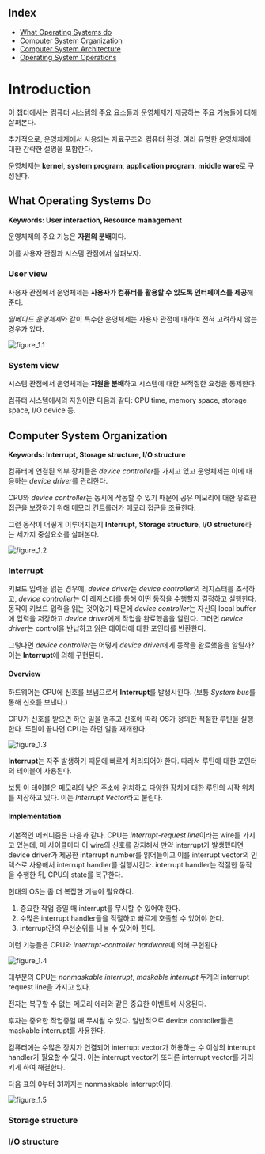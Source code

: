 ﻿## Index
* [What Operating Systems do](#what-operating-systems-do)
* [Computer System Organization](#computer-system-organization)
* [Computer System Architecture](#computer-system-architecture)
* [Operating System Operations](#operating-system-operations)



# Introduction

이 챕터에서는 컴퓨터 시스템의 주요 요소들과 운영체제가 제공하는 주요 기능들에 대해 살펴본다.

추가적으로, 운영체제에서 사용되는 자료구조와 컴퓨터 환경, 여러 유명한 운영체제에 대한 간략한 설명을 포함한다.

운영체제는 **kernel**, **system program**, **application program**, **middle ware**로 구성된다.



## What Operating Systems Do

**Keywords: User interaction, Resource management**

운영체제의 주요 기능은 **자원의 분배**이다.

이를 사용자 관점과 시스템 관점에서 살펴보자.



### User view

사용자 관점에서 운영체제는 **사용자가 컴퓨터를 활용할 수 있도록 인터페이스를 제공**해준다.

*임베디드 운영체제*와 같이 특수한 운영체제는 사용자 관점에 대하여 전혀 고려하지 않는 경우가 있다.

![figure_1.1](./images/figure_1.1.png)



### System view

시스템 관점에서 운영체제는 **자원을 분배**하고 시스템에 대한 부적절한 요청을 통제한다.

컴퓨터 시스템에서의 자원이란 다음과 같다: CPU time, memory space, storage space, I/O device 등.



## Computer System Organization

**Keywords: Interrupt, Storage structure, I/O structure**

컴퓨터에 연결된 외부 장치들은 *device controller*를 가지고 있고 운영체제는 이에 대응하는 *device driver*를 관리한다.

CPU와 *device controller*는 동시에 작동할 수 있기 때문에 공유 메모리에 대한 유효한 접근을 보장하기 위해 메모리 컨트롤러가 메모리 접근을 조율한다.

그런 동작이 어떻게 이루어지는지 **Interrupt**, **Storage structure**, **I/O structure**라는 세가지 중심요소를 살펴본다.

![figure_1.2](./images/figure_1.2.png)

### Interrupt

키보드 입력을 읽는 경우에, *device driver*는 *device controller*의 레지스터를 조작하고, *device controller*는 이 레지스터를 통해 어떤 동작을 수행할지 결정하고 실행한다. 동작이 키보드 입력을 읽는 것이었기 때문에 *device controller*는 자신의 local buffer에 입력을 저장하고 *device driver*에게 작업을 완료했음을 알린다. 그러면 *device driver*는 control을 반납하고 읽은 데이터에 대한 포인터를 반환한다.

그렇다면 *device controller*는 어떻게 *device driver*에게 동작을 완료했음을 알릴까? 이는 **Interrupt**에 의해 구현된다.



#### Overview

하드웨어는 CPU에 신호를 보냄으로서 **Interrupt**를 발생시킨다. (보통 *System bus*를 통해 신호를 보낸다.)

CPU가 신호를 받으면 하던 일을 멈추고 신호에 따라 OS가 정의한 적절한 루틴을 실행한다. 루틴이 끝나면 CPU는 하던 일을 재개한다.

![figure_1.3](./images/figure_1.3.png)

**Interrupt**는 자주 발생하기 때문에 빠르게 처리되어야 한다. 따라서 루틴에 대한 포인터의 테이블이 사용된다.

보통 이 테이블은 메모리의 낮은 주소에 위치하고 다양한 장치에 대한 루틴의 시작 위치를 저장하고 있다. 이는 *Interrupt Vector*라고 불린다.



#### Implementation

기본적인 메커니즘은 다음과 같다. CPU는 *interrupt-request line*이라는 wire를 가지고 있는데, 매 사이클마다 이 wire의 신호를 감지해서 만약 interrupt가 발생했다면 device driver가 제공한 interrupt number를 읽어들이고 이를 interrupt vector의 인덱스로 사용해서 interrupt handler를 실행시킨다. interrupt handler는 적절한 동작을 수행한 뒤, CPU의 state를 복구한다. 

현대의 OS는 좀 더 복잡한 기능이 필요하다.

1. 중요한 작업 중일 때 interrupt를 무시할 수 있어야 한다.
2. 수많은 interrupt handler들을 적절하고 빠르게 호출할 수 있어야 한다.
3. interrupt간의 우선순위를 나눌 수 있어야 한다.

이런 기능들은 CPU와 *interrupt-controller hardware*에 의해 구현된다.

![figure_1.4](./images/figure_1.4.png)

대부분의 CPU는 *nonmaskable interrupt*, *maskable interrupt* 두개의 interrupt request line을 가지고 있다.

전자는 복구할 수 없는 메모리 에러와 같은 중요한 이벤트에 사용된다.

후자는 중요한 작업중일 때 무시될 수 있다. 일반적으로 device controller들은 maskable interrupt를 사용한다.

컴퓨터에는 수많은 장치가 연결되어 interrupt vector가 허용하는 수 이상의 interrupt handler가 필요할 수 있다. 이는 interrupt vector가 또다른 interrupt vector를 가리키게 하여 해결한다.

다음 표의 0부터 31까지는 nonmaskable interrupt이다.

![figure_1.5](./images/figure_1.5.png)

### Storage structure

### I/O structure
